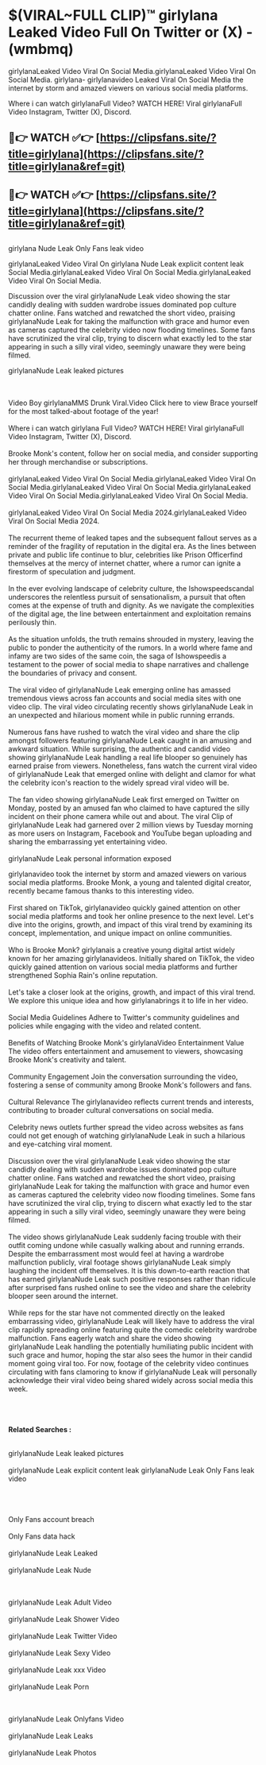#  $(VIRAL~FULL CLIP)™ girlylana Leaked Video Full On Twitter or (X)  - (wmbmq)

girlylanaLeaked Video Viral On Social Media.girlylanaLeaked Video Viral On Social Media.
girlylana- girlylanavideo Leaked Viral On Social Media the internet by storm and amazed viewers on various social media platforms.

Where i can watch girlylanaFull Video? WATCH HERE! Viral girlylanaFull Video Instagram, Twitter (X), Discord.

## 🔴👉 WATCH ✅👉 [https://clipsfans.site/?title=girlylana](https://clipsfans.site/?title=girlylana&ref=git)


## 🔴👉 WATCH ✅👉 [https://clipsfans.site/?title=girlylana](https://clipsfans.site/?title=girlylana&ref=git)
##


girlylana Nude Leak Only Fans leak video 


girlylanaLeaked Video Viral On  girlylana Nude Leak explicit content leak Social Media.girlylanaLeaked Video Viral On Social Media.girlylanaLeaked Video Viral On Social Media.



Discussion over the viral girlylanaNude Leak video showing the star candidly dealing with sudden wardrobe issues dominated pop culture chatter online. Fans watched and rewatched the short video, praising girlylanaNude Leak for taking the malfunction with grace and humor even as cameras captured the celebrity video now flooding timelines. Some fans have scrutinized the viral clip, trying to discern what exactly led to the star appearing in such a silly viral video, seemingly unaware they were being filmed.


girlylanaNude Leak leaked pictures


  <br>

  <br>
Video Boy girlylanaMMS Drunk Viral.Video Click here to view Brace yourself for the most talked-about footage of the year!
<br><br>
Where i can watch girlylana Full Video? WATCH HERE! Viral girlylanaFull Video Instagram, Twitter (X), Discord.
<br><br>
Brooke Monk's content, follow her on social media, and consider supporting her through merchandise or subscriptions.
<br><br>
girlylanaLeaked Video Viral On Social Media.girlylanaLeaked Video Viral On Social Media.girlylanaLeaked Video Viral On Social Media.girlylanaLeaked Video Viral On Social Media.girlylanaLeaked Video Viral On Social Media.
<br><br>
girlylanaLeaked Video Viral On Social Media 2024.girlylanaLeaked Video Viral On Social Media 2024.
<br><br>
The recurrent theme of leaked tapes and the subsequent fallout serves as a reminder of the fragility of reputation in the digital era. As the lines between private and public life continue to blur, celebrities like Prison Officerfind themselves at the mercy of internet chatter, where a rumor can ignite a firestorm of speculation and judgment.
<br><br>
In the ever evolving landscape of celebrity culture, the Ishowspeedscandal underscores the relentless pursuit of sensationalism, a pursuit that often comes at the expense of truth and dignity. As we navigate the complexities of the digital age, the line between entertainment and exploitation remains perilously thin.
<br><br>
As the situation unfolds, the truth remains shrouded in mystery, leaving the public to ponder the authenticity of the rumors. In a world where fame and infamy are two sides of the same coin, the saga of Ishowspeedis a testament to the power of social media to shape narratives and challenge the boundaries of privacy and consent.
<br><br>
The viral video of girlylanaNude Leak emerging online has amassed tremendous views across fan accounts and social media sites with one video clip. The viral video circulating recently shows girlylanaNude Leak in an unexpected and hilarious moment while in public running errands.
<br><br>
Numerous fans have rushed to watch the viral video and share the clip amongst followers featuring girlylanaNude Leak caught in an amusing and awkward situation. While surprising, the authentic and candid video showing girlylanaNude Leak handling a real life blooper so genuinely has earned praise from viewers. Nonetheless, fans watch the current viral video of girlylanaNude Leak that emerged online with delight and clamor for what the celebrity icon's reaction to the widely spread viral video will be.
<br><br>
The fan video showing girlylanaNude Leak first emerged on Twitter on Monday, posted by an amused fan who claimed to have captured the silly incident on their phone camera while out and about. The viral Clip of girlylanaNude Leak had garnered over 2 million views by Tuesday morning as more users on Instagram, Facebook and YouTube began uploading and sharing the embarrassing yet entertaining video.
<br><br>
girlylanaNude Leak personal information exposed

girlylanavideo took the internet by storm and amazed viewers on various social media platforms. Brooke Monk, a young and talented digital creator, recently became famous thanks to this interesting video.
<br><br>
First shared on TikTok, girlylanavideo quickly gained attention on other social media platforms and took her online presence to the next level. Let's dive into the origins, growth, and impact of this viral trend by examining its concept, implementation, and unique impact on online communities.
<br><br>
Who is Brooke Monk? girlylanais a creative young digital artist widely known for her amazing girlylanavideos. Initially shared on TikTok, the video quickly gained attention on various social media platforms and further strengthened Sophia Rain's online reputation.
<br><br>
Let's take a closer look at the origins, growth, and impact of this viral trend. We explore this unique idea and how girlylanabrings it to life in her video.
<br><br>
Social Media Guidelines Adhere to Twitter's community guidelines and policies while engaging with the video and related content.
<br><br>
Benefits of Watching Brooke Monk's girlylanaVideo Entertainment Value The video offers entertainment and amusement to viewers, showcasing Brooke Monk's creativity and talent.
<br><br>
Community Engagement Join the conversation surrounding the video, fostering a sense of community among Brooke Monk's followers and fans.
<br><br>
Cultural Relevance The girlylanavideo reflects current trends and interests, contributing to broader cultural conversations on social media.
<br><br>
Celebrity news outlets further spread the video across websites as fans could not get enough of watching girlylanaNude Leak in such a hilarious and eye-catching viral moment.
<br><br>
Discussion over the viral girlylanaNude Leak video showing the star candidly dealing with sudden wardrobe issues dominated pop culture chatter online. Fans watched and rewatched the short video, praising girlylanaNude Leak for taking the malfunction with grace and humor even as cameras captured the celebrity video now flooding timelines. Some fans have scrutinized the viral clip, trying to discern what exactly led to the star appearing in such a silly viral video, seemingly unaware they were being filmed.
<br><br>
The video shows girlylanaNude Leak suddenly facing trouble with their outfit coming undone while casually walking about and running errands. Despite the embarrassment most would feel at having a wardrobe malfunction publicly, viral footage shows girlylanaNude Leak simply laughing the incident off themselves. It is this down-to-earth reaction that has earned girlylanaNude Leak such positive responses rather than ridicule after surprised fans rushed online to see the video and share the celebrity blooper seen around the internet.
<br><br>
While reps for the star have not commented directly on the leaked embarrassing video, girlylanaNude Leak will likely have to address the viral clip rapidly spreading online featuring quite the comedic celebrity wardrobe malfunction. Fans eagerly watch and share the video showing girlylanaNude Leak handling the potentially humiliating public incident with such grace and humor, hoping the star also sees the humor in their candid moment going viral too. For now, footage of the celebrity video continues circulating with fans clamoring to know if girlylanaNude Leak will personally acknowledge their viral video being shared widely across social media this week.
<br><br>

<br><br>
<strong>Related Searches :</strong>
<br><br>

girlylanaNude Leak leaked pictures
<br><br>
girlylanaNude Leak explicit content leak
girlylanaNude Leak Only Fans leak video
<br><br>

<br><br>
Only Fans account breach
<br><br>
Only Fans data hack
<br><br>
girlylanaNude Leak Leaked
<br><br>
girlylanaNude Leak Nude

<br><br>
girlylanaNude Leak Adult Video
<br><br>
girlylanaNude Leak Shower Video
<br><br>
girlylanaNude Leak Twitter Video
<br><br>
girlylanaNude Leak Sexy Video
<br><br>
girlylanaNude Leak xxx Video
<br><br>
girlylanaNude Leak Porn

<br><br>
girlylanaNude Leak Onlyfans Video
<br><br>
girlylanaNude Leak Leaks
<br><br>
girlylanaNude Leak Photos
